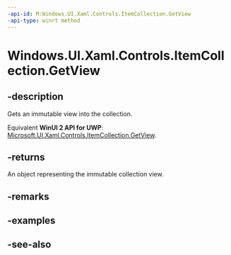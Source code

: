 ```yaml
---
-api-id: M:Windows.UI.Xaml.Controls.ItemCollection.GetView
-api-type: winrt method
---
```


<!-- Method syntax
public Windows.Foundation.Collections.IVectorView<object> GetView()
-->

# Windows.UI.Xaml.Controls.ItemCollection.GetView

## -description
Gets an immutable view into the collection.

Equivalent **WinUI 2 API for UWP**: [Microsoft.UI.Xaml.Controls.ItemCollection.GetView](/windows/winui/api/microsoft.ui.xaml.controls.itemcollection.getview).

## -returns
An object representing the immutable collection view.

## -remarks

## -examples

## -see-also
